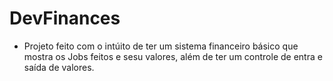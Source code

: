 # DevFinances
* Projeto feito com o intúito de ter um sistema financeiro básico que mostra os Jobs feitos e sesu valores, além de ter um controle de entra e saída de valores.
